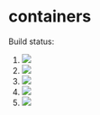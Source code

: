 # containers
 
Build status:

1. [![](https://github.com/DestrosCMC/not_containers/workflows/tests-AVLTree/badge.svg)](https://github.com/DestrosCMC/not_containers/actions?query=workflow%3Atests-AVLTree)
1. [![](https://github.com/DestrosCMC/not_containers/workflows/tests-BinaryTree/badge.svg)](https://github.com/DestrosCMC/not_containers/actions?query=workflow%3Atests-BinaryTree)
1. [![](https://github.com/DestrosCMC/not_containers/workflows/tests-BST/badge.svg)](https://github.com/DestrosCMC/not_containers/actions?query=workflow%3Atests-BST)
1. [![](https://github.com/DestrosCMC/not_containers/workflows/tests-fibonacci/badge.svg)](https://github.com/DestrosCMC/not_containers/actions?query=workflow%3Atests-fibonacci)
1. [![](https://github.com/DestrosCMC/not_containers/workflows/tests-range/badge.svg)](https://github.com/DestrosCMC/not_containers/actions?query=workflow%3Atests-range)
